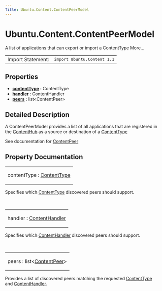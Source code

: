 ```yaml
---
Title: Ubuntu.Content.ContentPeerModel
---
```


# Ubuntu.Content.ContentPeerModel

<span class="subtitle"></span>
<!-- $$$ContentPeerModel-brief -->
<p>A list of applications that can export or import a ContentType More...</p>
<!-- @@@ContentPeerModel -->
<table class="alignedsummary">
<tr><td class="memItemLeft rightAlign topAlign"> Import Statement:</td><td class="memItemRight bottomAlign"> </b><tt>import Ubuntu.Content 1.1</tt></td></tr></table><ul>
</ul>
<h2>Properties</h2>
<ul>
<li class="fn"><b><b><a href="#contentType-prop">contentType</a></b></b> : ContentType</li>
<li class="fn"><b><b><a href="#handler-prop">handler</a></b></b> : ContentHandler</li>
<li class="fn"><b><b><a href="#peers-prop">peers</a></b></b> : list&lt;ContentPeer&gt;</li>
</ul>
<!-- $$$ContentPeerModel-description -->
<h2>Detailed Description</h2>
<p>A ContentPeerModel provides a list of all applications that are registered in the <a href="Ubuntu.Content.ContentHub.md">ContentHub</a> as a source or destination of a <a href="Ubuntu.Content.ContentType.md">ContentType</a></p>
<p>See documentation for <a href="Ubuntu.Content.ContentPeer.md">ContentPeer</a></p>
<!-- @@@ContentPeerModel -->
<h2>Property Documentation</h2>
<!-- $$$contentType -->
<table class="qmlname"><tr valign="top"><td class="tblQmlPropNode"><p><span class="name">contentType</span> : <span class="type"><a href="Ubuntu.Content.ContentType.md">ContentType</a></span></p></td></tr></table><p>Specifies which <a href="Ubuntu.Content.ContentType.md">ContentType</a> discovered peers should support.</p>
<!-- @@@contentType -->
<br/>
<!-- $$$handler -->
<table class="qmlname"><tr valign="top"><td class="tblQmlPropNode"><p><span class="name">handler</span> : <span class="type"><a href="Ubuntu.Content.ContentHandler.md">ContentHandler</a></span></p></td></tr></table><p>Specifies which <a href="Ubuntu.Content.ContentHandler.md">ContentHandler</a> discovered peers should support.</p>
<!-- @@@handler -->
<br/>
<!-- $$$peers -->
<table class="qmlname"><tr valign="top"><td class="tblQmlPropNode"><p><span class="name">peers</span> : <span class="type">list</span>&lt;<span class="type"><a href="Ubuntu.Content.ContentPeer.md">ContentPeer</a></span>&gt;</p></td></tr></table><p>Provides a list of discovered peers matching the requested <a href="Ubuntu.Content.ContentType.md">ContentType</a> and <a href="Ubuntu.Content.ContentHandler.md">ContentHandler</a>.</p>
<!-- @@@peers -->
<br/>
